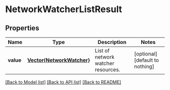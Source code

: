 # NetworkWatcherListResult


## Properties
Name | Type | Description | Notes
------------ | ------------- | ------------- | -------------
**value** | [**Vector{NetworkWatcher}**](NetworkWatcher.md) | List of network watcher resources. | [optional] [default to nothing]


[[Back to Model list]](../README.md#models) [[Back to API list]](../README.md#api-endpoints) [[Back to README]](../README.md)


